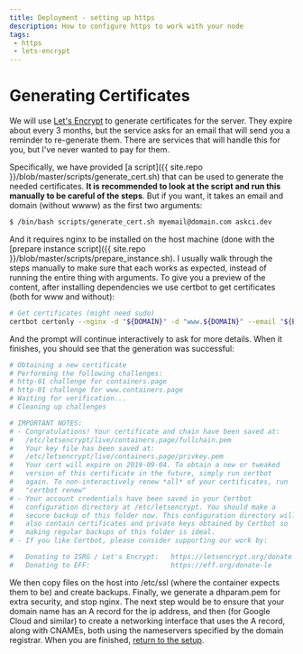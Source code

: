 ```yaml
---
title: Deployment - setting up https
description: How to configure https to work with your node
tags: 
 - https
 - lets-encrypt
---
```


# Generating Certificates

We will use [Let's Encrypt](https://letsencrypt.org/) to generate certificates for the server.
They expire about every 3 months, but the service asks for an email that will
send you a reminder to re-generate them. There are services that will handle this
for you, but I've never wanted to pay for them.

Specifically, we have provided [a script]({{ site.repo }}/blob/master/scripts/generate_cert.sh)
that can be used to generate the needed certificates. **It is recommended to look at the script
and run this manually to be careful of the steps**. But if you want, it takes an email and domain (without wwww)
as the first two arguments:

```bash
$ /bin/bash scripts/generate_cert.sh myemail@domain.com askci.dev
```

And it requires nginx to be installed on the host machine (done with the [prepare instance script]({{ site.repo }}/blob/master/scripts/prepare_instance.sh). I usually walk through the steps
manually to make sure that each works as expected, instead of running the entire thing with arguments.
To give you a preview of the content, after installing dependencies we use certbot to
get certificates (both for www and without):

```bash
# Get certificates (might need sudo)
certbot certonly --nginx -d "${DOMAIN}" -d "www.${DOMAIN}" --email "${EMAIL}" --agree-tos --redirect
```

And the prompt will continue interactively to ask for more details. When it finishes,
you should see that the generation was successful:

```bash
# Obtaining a new certificate
# Performing the following challenges:
# http-01 challenge for containers.page
# http-01 challenge for www.containers.page
# Waiting for verification...
# Cleaning up challenges

# IMPORTANT NOTES:
# - Congratulations! Your certificate and chain have been saved at:
#   /etc/letsencrypt/live/containers.page/fullchain.pem
#   Your key file has been saved at:
#   /etc/letsencrypt/live/containers.page/privkey.pem
#   Your cert will expire on 2019-09-04. To obtain a new or tweaked
#   version of this certificate in the future, simply run certbot
#   again. To non-interactively renew *all* of your certificates, run
#   "certbot renew"
# - Your account credentials have been saved in your Certbot
#   configuration directory at /etc/letsencrypt. You should make a
#   secure backup of this folder now. This configuration directory will
#   also contain certificates and private keys obtained by Certbot so
#   making regular backups of this folder is ideal.
# - If you like Certbot, please consider supporting our work by:

#   Donating to ISRG / Let's Encrypt:   https://letsencrypt.org/donate
#   Donating to EFF:                    https://eff.org/donate-le
```

We then copy files on the host into /etc/ssl (where the container expects them to
be) and create backups. Finally, we generate a dhparam.pem for extra security,
and stop nginx. The next step would be to ensure that your domain name has an A record for the
ip address, and then (for Google Cloud and similar) to create a networking interface
that uses the A record, along with CNAMEs, both using the nameservers specified by
the domain registrar. When you are finished, [return to the setup](setup).
